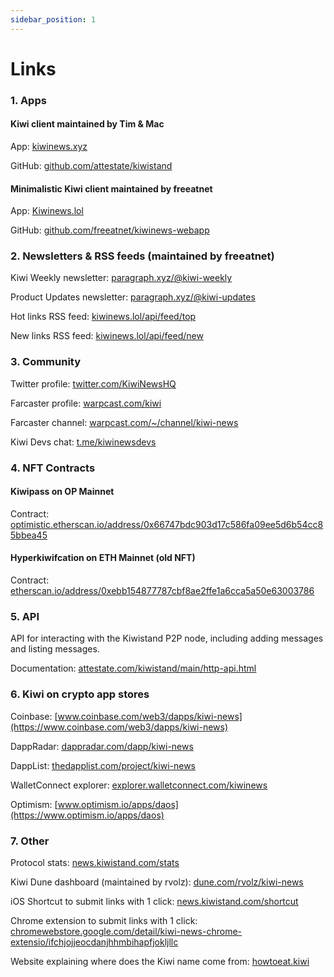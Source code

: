 ```yaml
---
sidebar_position: 1
---
```


# Links

### 1. Apps

#### Kiwi client maintained by Tim & Mac

App: <u>[kiwinews.xyz](https://kiwinews.xyz)</u>

GitHub: <u>[github.com/attestate/kiwistand](https://github.com/attestate/kiwistand)</u>

#### Minimalistic Kiwi client maintained by freeatnet

App: <u>[Kiwinews.lol](https://kiwinews.lol)</u>

GitHub: <u>[github.com/freeatnet/kiwinews-webapp](https://github.com/freeatnet/kiwinews-webapp)</u>

### 2. Newsletters & RSS feeds (maintained by freeatnet)

Kiwi Weekly newsletter: <u>[paragraph.xyz/@kiwi-weekly](https://paragraph.xyz/@kiwi-weekly)</u>

Product Updates newsletter: <u>[paragraph.xyz/@kiwi-updates](https://paragraph.xyz/@kiwi-updates)</u>

Hot links RSS feed: <u>[kiwinews.lol/api/feed/top](https://kiwinews.lol/api/feed/top)</u>

New links RSS feed: <u>[kiwinews.lol/api/feed/new](https://kiwinews.lol/api/feed/new)</u>

### 3. Community

Twitter profile: <u>[twitter.com/KiwiNewsHQ](https://twitter.com/kiwinewshq)</u>

Farcaster profile: <u>[warpcast.com/kiwi](https://warpcast.com/kiwi)</u>

Farcaster channel: <u>[warpcast.com/~/channel/kiwi-news](https://warpcast.com/~/channel/kiwi-news)</u>

Kiwi Devs chat: <u>[t.me/kiwinewsdevs](https://t.me/kiwinewsdevs)</u>

### 4. NFT Contracts

#### Kiwipass on OP Mainnet

Contract: <u>[optimistic.etherscan.io/address/0x66747bdc903d17c586fa09ee5d6b54cc85bbea45](https://optimistic.etherscan.io/address/0x66747bdc903d17c586fa09ee5d6b54cc85bbea45)</u>

#### Hyperkiwifcation on ETH Mainnet (old NFT)

Contract: <u>[etherscan.io/address/0xebb154877787cbf8ae2ffe1a6cca5a50e63003786](https://etherscan.io/address/0xebb15487787cbf8ae2ffe1a6cca5a50e63003786)</u>

### 5. API

API for interacting with the Kiwistand P2P node, including adding messages and listing messages.

Documentation: <u>[attestate.com/kiwistand/main/http-api.html](https://attestate.com/kiwistand/main/http-api.html)</u>

### 6. Kiwi on crypto app stores

Coinbase: <u>[www.coinbase.com/web3/dapps/kiwi-news](https://www.coinbase.com/web3/dapps/kiwi-news)</u>

DappRadar: <u>[dappradar.com/dapp/kiwi-news](https://dappradar.com/dapp/kiwi-news)</u>

DappList: <u>[thedapplist.com/project/kiwi-news](https://thedapplist.com/project/kiwi-news)</u>

WalletConnect explorer: <u>[explorer.walletconnect.com/kiwinews](https://explorer.walletconnect.com/kiwinews)</u>

Optimism: <u>[www.optimism.io/apps/daos](https://www.optimism.io/apps/daos)</u>

### 7. Other

Protocol stats: <u>[news.kiwistand.com/stats](https://news.kiwistand.com/stats)</u>

Kiwi Dune dashboard (maintained by rvolz): <u>[dune.com/rvolz/kiwi-news](https://dune.com/rvolz/kiwi-news)</u>

iOS Shortcut to submit links with 1 click: <u>[news.kiwistand.com/shortcut](https://news.kiwistand.com/shortcut)</u>

Chrome extension to submit links with 1 click: <u>[chromewebstore.google.com/detail/kiwi-news-chrome-extensio/ifchjojjeocdanjhhmbihapfjokljllc](https://chromewebstore.google.com/detail/kiwi-news-chrome-extensio/ifchjojjeocdanjhhmbihapfjokljllc)</u>

Website explaining where does the Kiwi name come from: <u>[howtoeat.kiwi](https://howtoeat.kiwi/)</u>
